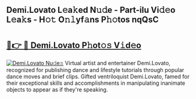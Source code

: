 ## Demi.Lovato L𝚎a𝚔ed N𝚞𝚍e - Part-ilu Vi𝚍𝚎o L𝚎a𝚔s - H𝚘𝚝 O𝚗𝚕yf𝚊ns P𝚑𝚘tos nqQsC

# <h2><a href="http://kfccmu.oniu.top/?m=Demi.Lovato">🔗👉 🔴 Demi.Lovato P𝚑ot𝚘𝚜 V𝚒d𝚎o</a></h2>

[![Demi.Lovato Nu𝚍e𝚜](https://i.imgur.com/0qMVB7G.gif)](http://kfccmu.oniu.top/?m=Demi.Lovato)
Virtual artist and entertainer Demi.Lovato, recognized for publishing dance and lifestyle tutorials through popular dance moves and brief clips. Gifted ventriloquist Demi.Lovato, famed for their exceptional skills and accomplishments in manipulating inanimate objects to appear as if they're speaking.  
